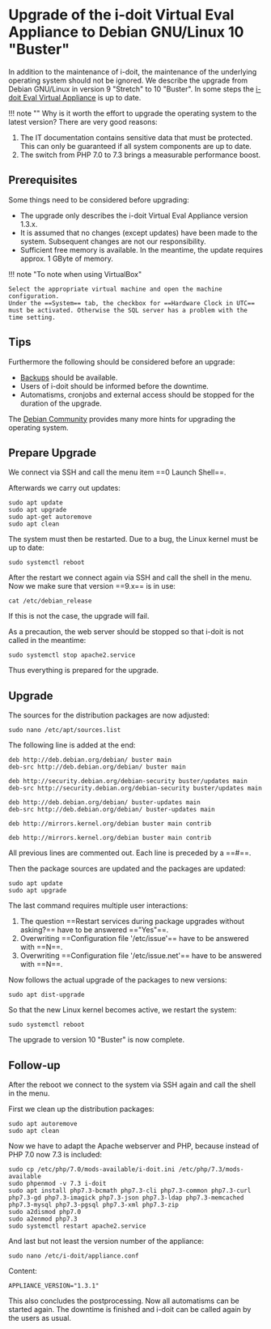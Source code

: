 # Upgrade of the i-doit Virtual Eval Appliance to Debian GNU/Linux 10 "Buster"

In addition to the maintenance of i-doit, the maintenance of the underlying operating system should not be ignored. We describe the upgrade from Debian GNU/Linux in version 9 "Stretch" to 10 "Buster". In some steps the [i-doit Eval Virtual Appliance](index.md) is up to date.

!!! note ""
     Why is it worth the effort to upgrade the operating system to the latest version? There are very good reasons:

1.  The IT documentation contains sensitive data that must be protected. This can only be guaranteed if all system components are up to date.
2.  The switch from PHP 7.0 to 7.3 brings a measurable performance boost.

## Prerequisites

Some things need to be considered before upgrading:

- The upgrade only describes the i-doit Virtual Eval Appliance version 1.3.x.
- It is assumed that no changes (except updates) have been made to the system. Subsequent changes are not our responsibility.
- Sufficient free memory is available. In the meantime, the update requires approx. 1 GByte of memory.

!!! note "To note when using VirtualBox"

    Select the appropriate virtual machine and open the machine configuration.
    Under the ==System== tab, the checkbox for ==Hardware Clock in UTC== must be activated. Otherwise the SQL server has a problem with the time setting.

## Tips

Furthermore the following should be considered before an upgrade:

- [Backups](../../maintenance-and-operation/backup-and-recovery/index.md) should be available.
- Users of i-doit should be informed before the downtime.
- Automatisms, cronjobs and external access should be stopped for the duration of the upgrade.

The [Debian Community](https://www.debian.org/releases/buster/amd64/release-notes/index.en.html) provides many more hints for upgrading the operating system.

## Prepare Upgrade

We connect via SSH and call the menu item ==0 Launch Shell==.

Afterwards we carry out updates:

```shell
sudo apt update
sudo apt upgrade
sudo apt-get autoremove
sudo apt clean
```

The system must then be restarted. Due to a bug, the Linux kernel must be up to date:

```shell
sudo systemctl reboot
```

After the restart we connect again via SSH and call the shell in the menu. Now we make sure that version ==9.x== is in use:

```shell
cat /etc/debian_release
```

If this is not the case, the upgrade will fail.

As a precaution, the web server should be stopped so that i-doit is not called in the meantime:

```shell
sudo systemctl stop apache2.service
```

Thus everything is prepared for the upgrade.

## Upgrade

The sources for the distribution packages are now adjusted:

```shell
sudo nano /etc/apt/sources.list
```

The following line is added at the end:

```shell
deb http://deb.debian.org/debian/ buster main
deb-src http://deb.debian.org/debian/ buster main

deb http://security.debian.org/debian-security buster/updates main
deb-src http://security.debian.org/debian-security buster/updates main

deb http://deb.debian.org/debian/ buster-updates main
deb-src http://deb.debian.org/debian/ buster-updates main

deb http://mirrors.kernel.org/debian buster main contrib

deb http://mirrors.kernel.org/debian buster main contrib
```

All previous lines are commented out. Each line is preceded by a ==#==.

Then the package sources are updated and the packages are updated:

```shell
sudo apt update
sudo apt upgrade
```

The last command requires multiple user interactions:

1.  The question ==Restart services during package upgrades without asking?== have to be answered =="Yes"==.
2.  Overwriting ==Configuration file '/etc/issue'== have to be answered with ==N==.
3.  Overwriting ==Configuration file '/etc/issue.net'== have to be answered with ==N==.

Now follows the actual upgrade of the packages to new versions:

```shell
sudo apt dist-upgrade
```

So that the new Linux kernel becomes active, we restart the system:

```shell
sudo systemctl reboot
```

The upgrade to version 10 "Buster" is now complete.

## Follow-up

After the reboot we connect to the system via SSH again and call the shell in the menu.

First we clean up the distribution packages:

```shell
sudo apt autoremove
sudo apt clean
```

Now we have to adapt the Apache webserver and PHP, because instead of PHP 7.0 now 7.3 is included:

```shell
sudo cp /etc/php/7.0/mods-available/i-doit.ini /etc/php/7.3/mods-available
sudo phpenmod -v 7.3 i-doit
sudo apt install php7.3-bcmath php7.3-cli php7.3-common php7.3-curl php7.3-gd php7.3-imagick php7.3-json php7.3-ldap php7.3-memcached php7.3-mysql php7.3-pgsql php7.3-xml php7.3-zip
sudo a2dismod php7.0
sudo a2enmod php7.3
sudo systemctl restart apache2.service
```

And last but not least the version number of the appliance:

```shell
sudo nano /etc/i-doit/appliance.conf
```

Content:

```shell
APPLIANCE_VERSION="1.3.1"
```

This also concludes the postprocessing. Now all automatisms can be started again. The downtime is finished and i-doit can be called again by the users as usual.
